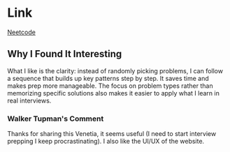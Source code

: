 # Link
 [Neetcode](https://neetcode.io/)

 ## Why I Found It Interesting
What I like is the clarity: instead of randomly picking problems, I can follow a sequence that builds up key patterns step by step. It saves time and makes prep more manageable. The focus on problem types rather than memorizing specific solutions also makes it easier to apply what I learn in real interviews.

### Walker Tupman's Comment
Thanks for sharing this Venetia, it seems useful (I need to start interview prepping I keep procrastinating). I also like the UI/UX of the website. 